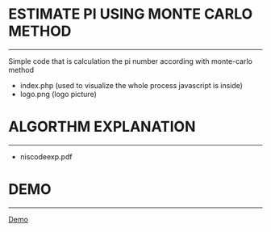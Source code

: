 # ESTIMATE PI USING MONTE CARLO METHOD
---------------------------------------
Simple code that is calculation the pi number according with monte-carlo method

- index.php (used to visualize the whole process javascript is inside)
- logo.png (logo picture)

# ALGORTHM EXPLANATION
---------------------------------------
- niscodeexp.pdf 


# DEMO
---------------------------------------
<a href="https://nis.softeka.ch/" target="_blank"> Demo </a>
